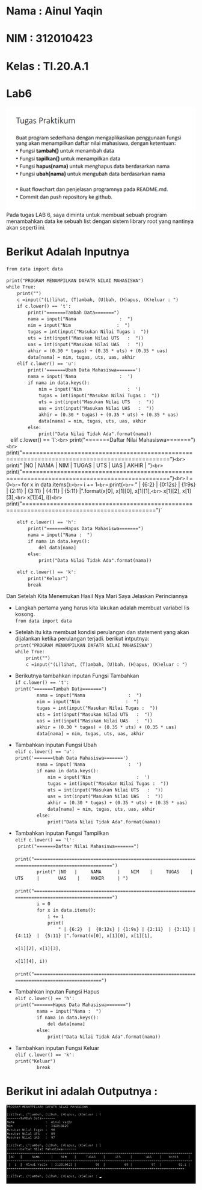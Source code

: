 # Nama : Ainul Yaqin <br>
# NIM : 312010423 <br>
# Kelas : TI.20.A.1

# **Lab6**

![Gambar](Poto/gambar1.png) <br>
Pada tugas LAB 6, saya diminta untuk membuat sebuah program menambahkan data ke sebuah list dengan sistem library root yang nantinya akan seperti ini. <br>

# Berikut Adalah Inputnya

`from data import data`



`print("PROGRAM MENAMPILKAN DAFATR NILAI MAHASISWA")` <br>
`while True:` <br>
`    print("")` <br>
`    c =input("(L)lihat, (T)ambah, (U)bah, (H)apus, (K)eluar : ")` <br>
`    if c.lower() == 't':` <br>
`        print("=======Tambah Data=======")` <br>
`        nama = input("Nama                :  ")` <br>
`        nim = input("Nim                 :  ")` <br>
`        tugas = int(input("Masukan Nilai Tugas :  "))` <br>
`        uts = int(input("Masukan Nilai UTS   :  "))` <br>
`        uas = int(input("Masukan Nilai UAS   :  "))` <br>
`        akhir = (0.30 * tugas) + (0.35 * uts) + (0.35 * uas)` <br>
`        data[nama] = nim, tugas, uts, uas, akhir` <br>
`    elif c.lower() == 'u':` <br>
`        print('=======Ubah Data Mahasiswa=======')` <br>
`        nama = input('Nama                :  ')` <br>
`        if nama in data.keys():` <br>
`            nim = input('Nim                 :  ')` <br>
`            tugas = int(input("Masukan Nilai Tugas :  "))` <br>
`            uts = int(input("Masukan Nilai UTS   :  "))` <br>
`            uas = int(input("Masukan Nilai UAS   :  "))` <br>
`            akhir = (0.30 * tugas) + (0.35 * uts) + (0.35 * uas)` <br>
`            data[nama] = nim, tugas, uts, uas, akhir` <br>
`        else:` <br>
`            print("Data Nilai Tidak Ada".format(nama))` <br>
`
`    elif c.lower() == 'l':` <br>
`        print("=======Daftar Nilai Mahasiswa=======")` <br>
`        print("================================================================================================")` <br>
`        print(" |NO   |     NAMA      |    NIM    |     TUGAS    |     UTS     |       UAS    |    AKHIR     | ")` <br>
`        print("================================================================================================")` <br>
`        i = 0` <br>
`        for x in data.items():` <br>
`            i += 1` <br>
`            print(` <br>
`                " | {6:2}  |  {0:12s} | {1:9s} | {2:11}  | {3:11} | {4:11}  |  {5:11} |".format(x[0], x[1][0], x[1][1],` <br>
`                                                                                                x[1][2], x[1][3],` <br>
`                                                                                                x[1][4], i))` <br>
`            print("============================================================================================")` <br>

`    elif c.lower() == 'h':` <br>
`        print("=======Hapus Data Mahasiswa=======")` <br>
`        nama = input("Nama :  ")` <br>
`        if nama in data.keys():` <br>
`            del data[nama]` <br>
`        else:` <br>
`            print("Data Nilai Tidak Ada".format(nama))` <br>

`    elif c.lower() == 'k':` <br>
`        print("Keluar")` <br>
`        break` <br>

Dan Setelah Kita Menemukan Hasil Nya Mari Saya Jelaskan Perinciannya

* Langkah pertama yang harus kita lakukan adalah membuat variabel lis kosong. <br>
`from data import data`

* Setelah itu kita membuat kondisi perulangan dan statement yang akan dijalankan ketika perulangan terjadi. berikut intputnya: <br>
`print("PROGRAM MENAMPILKAN DAFATR NILAI MAHASISWA")` <br>
`while True:` <br>
`    print("")` <br>
`    c =input("(L)lihat, (T)ambah, (U)bah, (H)apus, (K)eluar : ")`

*  Berikutnya tambahkan inputan Fungsi Tambahkan <br>
`if c.lower() == 't':` <br>
`print("=======Tambah Data=======")` <br>
`        nama = input("Nama                :  ")` <br>
`        nim = input("Nim                 :  ")` <br>
`        tugas = int(input("Masukan Nilai Tugas :  "))` <br>
`        uts = int(input("Masukan Nilai UTS   :  "))` <br>
`        uas = int(input("Masukan Nilai UAS   :  "))` <br>
`        akhir = (0.30 * tugas) + (0.35 * uts) + (0.35 * uas)` <br>
`        data[nama] = nim, tugas, uts, uas, akhir`

* Tambahkan inputan Fungsi Ubah <br>
`elif c.lower() == 'u':` <br>
`print('=======Ubah Data Mahasiswa=======')` <br>
`        nama = input('Nama                :  ')` <br>
`        if nama in data.keys():` <br>
`            nim = input('Nim                 :  ')` <br>
`            tugas = int(input("Masukan Nilai Tugas :  "))` <br>
`            uts = int(input("Masukan Nilai UTS   :  "))` <br>
`            uas = int(input("Masukan Nilai UAS   :  "))` <br>
`            akhir = (0.30 * tugas) + (0.35 * uts) + (0.35 * uas)` <br>
`            data[nama] = nim, tugas, uts, uas, akhir` <br>
`        else:` <br>
`            print("Data Nilai Tidak Ada".format(nama))` 

* Tambahkan inputan Fungsi Tampilkan <br>
`elif c.lower() == 'l':` <br>
` print("=======Daftar Nilai Mahasiswa=======")` <br>
`        print("================================================================================================")` <br>
`        print(" |NO   |     NAMA      |    NIM    |     TUGAS    |     UTS     |       UAS    |    AKHIR     | ")` <br>
`        print("================================================================================================")` <br>
`        i = 0` <br>
`        for x in data.items():` <br>
`            i += 1` <br>
`            print(` <br>
`                " | {6:2}  |  {0:12s} | {1:9s} | {2:11}  | {3:11} | {4:11}  |  {5:11} |".format(x[0], x[1][0], x[1][1],` <br>
`                                                                                                x[1][2], x[1][3],` <br>
`                                                                                                x[1][4], i))` <br>
`            print("============================================================================================")`

* Tambahkan inputan Fungsi Hapus <br>
`elif c.lower() == 'h':` <br>
`print("=======Hapus Data Mahasiswa=======")` <br>
`        nama = input("Nama :  ")` <br>
`        if nama in data.keys():` <br>
`            del data[nama]` <br>
`        else:` <br>
`            print("Data Nilai Tidak Ada".format(nama))`

* Tambahkan inputan Fungsi Keluar <br>
`elif c.lower() == 'k':` <br>
`print("Keluar")` <br>
`        break`

# Berikut ini adalah Outputnya :
![Gambar](Poto/gambar2.png)